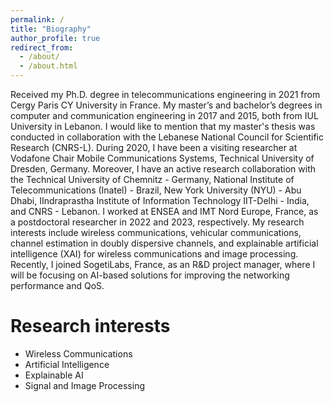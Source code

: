 ```yaml
---
permalink: /
title: "Biography"
author_profile: true
redirect_from: 
  - /about/
  - /about.html
---
```


Received my Ph.D. degree in telecommunications engineering in 2021 from Cergy Paris CY University in France. My master’s and bachelor’s degrees in computer and communication engineering in 2017 and 2015, both from IUL University in Lebanon. I would like to mention that my master's thesis was conducted in collaboration with the Lebanese National Council for Scientific Research (CNRS-L). During 2020, I have been a visiting researcher at Vodafone Chair Mobile Communications Systems, Technical University of Dresden, Germany. Moreover, I have an active research collaboration with the Technical University of Chemnitz - Germany, National Institute of Telecommunications (Inatel) - Brazil, New York University (NYU) - Abu Dhabi, IIndraprastha Institute of Information Technology IIT-Delhi - India, and CNRS - Lebanon. I worked at ENSEA and IMT Nord Europe, France, as a postdoctoral researcher in 2022 and 2023, respectively. My research interests include wireless communications, vehicular communications, channel estimation in doubly dispersive channels, and explainable artificial intelligence (XAI) for wireless communications and image processing. Recently, I joined SogetiLabs, France, as an R&D project manager, where I will be focusing on AI-based solutions for improving the networking performance and QoS.

Research interests
======
* Wireless Communications
* Artificial Intelligence
* Explainable AI
* Signal and Image Processing
